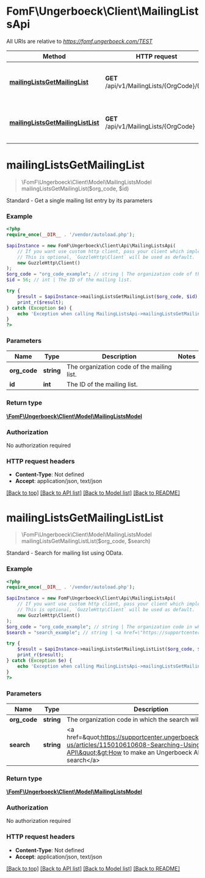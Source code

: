# FomF\Ungerboeck\Client\MailingListsApi

All URIs are relative to *https://fomf.ungerboeck.com/TEST*

Method | HTTP request | Description
------------- | ------------- | -------------
[**mailingListsGetMailingList**](MailingListsApi.md#mailingListsGetMailingList) | **GET** /api/v1/MailingLists/{OrgCode}/{ID} | Standard - Get a single mailing list entry by its parameters
[**mailingListsGetMailingListList**](MailingListsApi.md#mailingListsGetMailingListList) | **GET** /api/v1/MailingLists/{OrgCode} | Standard - Search for mailing list using OData.


# **mailingListsGetMailingList**
> \FomF\Ungerboeck\Client\Model\MailingListsModel mailingListsGetMailingList($org_code, $id)

Standard - Get a single mailing list entry by its parameters

### Example
```php
<?php
require_once(__DIR__ . '/vendor/autoload.php');

$apiInstance = new FomF\Ungerboeck\Client\Api\MailingListsApi(
    // If you want use custom http client, pass your client which implements `GuzzleHttp\ClientInterface`.
    // This is optional, `GuzzleHttp\Client` will be used as default.
    new GuzzleHttp\Client()
);
$org_code = "org_code_example"; // string | The organization code of the mailing list.
$id = 56; // int | The ID of the mailing list.

try {
    $result = $apiInstance->mailingListsGetMailingList($org_code, $id);
    print_r($result);
} catch (Exception $e) {
    echo 'Exception when calling MailingListsApi->mailingListsGetMailingList: ', $e->getMessage(), PHP_EOL;
}
?>
```

### Parameters

Name | Type | Description  | Notes
------------- | ------------- | ------------- | -------------
 **org_code** | **string**| The organization code of the mailing list. |
 **id** | **int**| The ID of the mailing list. |

### Return type

[**\FomF\Ungerboeck\Client\Model\MailingListsModel**](../Model/MailingListsModel.md)

### Authorization

No authorization required

### HTTP request headers

 - **Content-Type**: Not defined
 - **Accept**: application/json, text/json

[[Back to top]](#) [[Back to API list]](../../README.md#documentation-for-api-endpoints) [[Back to Model list]](../../README.md#documentation-for-models) [[Back to README]](../../README.md)

# **mailingListsGetMailingListList**
> \FomF\Ungerboeck\Client\Model\MailingListsModel mailingListsGetMailingListList($org_code, $search)

Standard - Search for mailing list using OData.

### Example
```php
<?php
require_once(__DIR__ . '/vendor/autoload.php');

$apiInstance = new FomF\Ungerboeck\Client\Api\MailingListsApi(
    // If you want use custom http client, pass your client which implements `GuzzleHttp\ClientInterface`.
    // This is optional, `GuzzleHttp\Client` will be used as default.
    new GuzzleHttp\Client()
);
$org_code = "org_code_example"; // string | The organization code in which the search will take place
$search = "search_example"; // string | <a href=\"https://supportcenter.ungerboeck.com/hc/en-us/articles/115010610608-Searching-Using-the-API\">How to make an Ungerboeck API search</a>

try {
    $result = $apiInstance->mailingListsGetMailingListList($org_code, $search);
    print_r($result);
} catch (Exception $e) {
    echo 'Exception when calling MailingListsApi->mailingListsGetMailingListList: ', $e->getMessage(), PHP_EOL;
}
?>
```

### Parameters

Name | Type | Description  | Notes
------------- | ------------- | ------------- | -------------
 **org_code** | **string**| The organization code in which the search will take place |
 **search** | **string**| &lt;a href&#x3D;\&quot;https://supportcenter.ungerboeck.com/hc/en-us/articles/115010610608-Searching-Using-the-API\&quot;&gt;How to make an Ungerboeck API search&lt;/a&gt; |

### Return type

[**\FomF\Ungerboeck\Client\Model\MailingListsModel**](../Model/MailingListsModel.md)

### Authorization

No authorization required

### HTTP request headers

 - **Content-Type**: Not defined
 - **Accept**: application/json, text/json

[[Back to top]](#) [[Back to API list]](../../README.md#documentation-for-api-endpoints) [[Back to Model list]](../../README.md#documentation-for-models) [[Back to README]](../../README.md)

